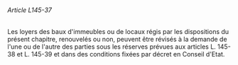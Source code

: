 ###### Article L145-37

Les loyers des baux d'immeubles ou de locaux régis par les dispositions du présent chapitre, renouvelés ou non, peuvent être révisés à la demande de l'une ou de l'autre des parties sous les réserves prévues aux articles L. 145-38 et L. 145-39 et dans des conditions fixées par décret en Conseil d'Etat.

